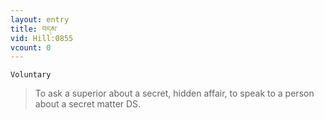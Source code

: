 ```yaml
---
layout: entry
title: བདམ་
vid: Hill:0855
vcount: 0
---
```

`Voluntary` 
> To ask a superior about a secret, hidden affair, to speak to a person about a secret matter DS\.

